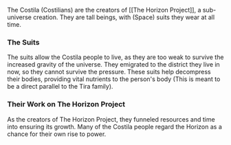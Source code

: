 The Costila (Costilians) are the creators of [[The Horizon Project]], a sub-universe creation. They are tall beings, with (Space) suits they wear at all time.

### The Suits
The suits allow the Costila people to live, as they are too weak to survive the increased gravity of the universe. They emigrated to the district they live in now, so they cannot survive the pressure. These suits help decompress their bodies, providing vital nutrients to the person's body (This is meant to be a direct parallel to the Tira family).

### Their Work on The Horizon Project
As the creators of The Horizon Project, they funneled resources and time into ensuring its growth. Many of the Costila people regard the Horizon as a chance for their own rise to power.